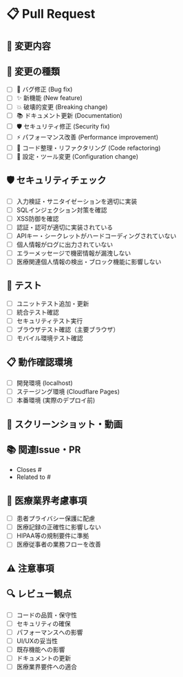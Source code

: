 # 📋 Pull Request

## 🎯 変更内容
<!-- このPRで行った変更の概要を記載 -->

## 📝 変更の種類
<!-- 該当するものにチェック -->
- [ ] 🐛 バグ修正 (Bug fix)
- [ ] ✨ 新機能 (New feature)
- [ ] 💥 破壊的変更 (Breaking change)
- [ ] 📚 ドキュメント更新 (Documentation)
- [ ] 🛡️ セキュリティ修正 (Security fix)
- [ ] ⚡ パフォーマンス改善 (Performance improvement)
- [ ] 🎨 コード整理・リファクタリング (Code refactoring)
- [ ] 🔧 設定・ツール変更 (Configuration change)

## 🛡️ セキュリティチェック
<!-- セキュリティ関連の確認事項 -->
- [ ] 入力検証・サニタイゼーションを適切に実装
- [ ] SQLインジェクション対策を確認
- [ ] XSS防御を確認  
- [ ] 認証・認可が適切に実装されている
- [ ] APIキー・シークレットがハードコーディングされていない
- [ ] 個人情報がログに出力されていない
- [ ] エラーメッセージで機密情報が漏洩しない
- [ ] 医療関連個人情報の検出・ブロック機能に影響しない

## 🧪 テスト
<!-- テスト内容を記載 -->
- [ ] ユニットテスト追加・更新
- [ ] 統合テスト確認
- [ ] セキュリティテスト実行
- [ ] ブラウザテスト確認（主要ブラウザ）
- [ ] モバイル環境テスト確認

## 📋 動作確認環境
<!-- 動作確認した環境を記載 -->
- [ ] 開発環境 (localhost)
- [ ] ステージング環境 (Cloudflare Pages)
- [ ] 本番環境 (実際のデプロイ前)

## 📸 スクリーンショット・動画
<!-- UI変更がある場合、スクリーンショットや動画を添付 -->

## 📚 関連Issue・PR
<!-- 関連するIssueやPRがあれば記載 -->
- Closes #
- Related to #

## 🏥 医療業界考慮事項
<!-- 医療業界特有の考慮事項があれば記載 -->
- [ ] 患者プライバシー保護に配慮
- [ ] 医療記録の正確性に影響しない  
- [ ] HIPAA等の規制要件に準拠
- [ ] 医療従事者の業務フローを改善

## ⚠️ 注意事項
<!-- レビュアーに特に注意してほしい点があれば記載 -->

## 🔍 レビュー観点
<!-- レビュアー向けのチェックポイント -->
- [ ] コードの品質・保守性
- [ ] セキュリティの確保
- [ ] パフォーマンスへの影響
- [ ] UI/UXの妥当性
- [ ] 既存機能への影響
- [ ] ドキュメントの更新
- [ ] 医療業界要件への適合